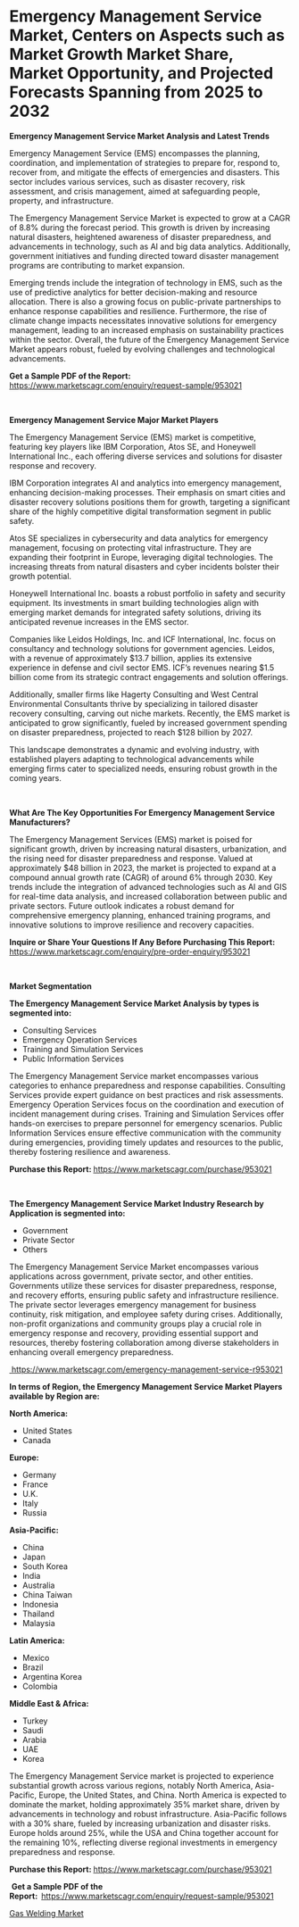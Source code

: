 <p><h1>Emergency Management Service Market, Centers on Aspects such as Market Growth Market Share, Market Opportunity, and Projected Forecasts Spanning from 2025 to 2032</h1></p><p><strong>Emergency Management Service Market Analysis and Latest Trends</strong></p>
<p><p>Emergency Management Service (EMS) encompasses the planning, coordination, and implementation of strategies to prepare for, respond to, recover from, and mitigate the effects of emergencies and disasters. This sector includes various services, such as disaster recovery, risk assessment, and crisis management, aimed at safeguarding people, property, and infrastructure.</p><p>The Emergency Management Service Market is expected to grow at a CAGR of 8.8% during the forecast period. This growth is driven by increasing natural disasters, heightened awareness of disaster preparedness, and advancements in technology, such as AI and big data analytics. Additionally, government initiatives and funding directed toward disaster management programs are contributing to market expansion. </p><p>Emerging trends include the integration of technology in EMS, such as the use of predictive analytics for better decision-making and resource allocation. There is also a growing focus on public-private partnerships to enhance response capabilities and resilience. Furthermore, the rise of climate change impacts necessitates innovative solutions for emergency management, leading to an increased emphasis on sustainability practices within the sector. Overall, the future of the Emergency Management Service Market appears robust, fueled by evolving challenges and technological advancements.</p></p>
<p><strong>Get a Sample PDF of the Report:&nbsp;</strong> <a href="https://www.marketscagr.com/enquiry/request-sample/953021?utm_campaign=3092&utm_medium=2&utm_source=Github&utm_content=ia&utm_term=07032025&utm_id=emergency-management-service">https://www.marketscagr.com/enquiry/request-sample/953021</a></p>
<p>&nbsp;</p>
<p><strong>Emergency Management Service Major Market Players</strong></p>
<p><p>The Emergency Management Service (EMS) market is competitive, featuring key players like IBM Corporation, Atos SE, and Honeywell International Inc., each offering diverse services and solutions for disaster response and recovery.</p><p>IBM Corporation integrates AI and analytics into emergency management, enhancing decision-making processes. Their emphasis on smart cities and disaster recovery solutions positions them for growth, targeting a significant share of the highly competitive digital transformation segment in public safety.</p><p>Atos SE specializes in cybersecurity and data analytics for emergency management, focusing on protecting vital infrastructure. They are expanding their footprint in Europe, leveraging digital technologies. The increasing threats from natural disasters and cyber incidents bolster their growth potential.</p><p>Honeywell International Inc. boasts a robust portfolio in safety and security equipment. Its investments in smart building technologies align with emerging market demands for integrated safety solutions, driving its anticipated revenue increases in the EMS sector.</p><p>Companies like Leidos Holdings, Inc. and ICF International, Inc. focus on consultancy and technology solutions for government agencies. Leidos, with a revenue of approximately $13.7 billion, applies its extensive experience in defense and civil sector EMS. ICF’s revenues nearing $1.5 billion come from its strategic contract engagements and solution offerings.</p><p>Additionally, smaller firms like Hagerty Consulting and West Central Environmental Consultants thrive by specializing in tailored disaster recovery consulting, carving out niche markets. Recently, the EMS market is anticipated to grow significantly, fueled by increased government spending on disaster preparedness, projected to reach $128 billion by 2027.</p><p>This landscape demonstrates a dynamic and evolving industry, with established players adapting to technological advancements while emerging firms cater to specialized needs, ensuring robust growth in the coming years.</p></p>
<p>&nbsp;</p>
<p><strong>What Are The Key Opportunities For Emergency Management Service Manufacturers?</strong></p>
<p><p>The Emergency Management Services (EMS) market is poised for significant growth, driven by increasing natural disasters, urbanization, and the rising need for disaster preparedness and response. Valued at approximately $48 billion in 2023, the market is projected to expand at a compound annual growth rate (CAGR) of around 6% through 2030. Key trends include the integration of advanced technologies such as AI and GIS for real-time data analysis, and increased collaboration between public and private sectors. Future outlook indicates a robust demand for comprehensive emergency planning, enhanced training programs, and innovative solutions to improve resilience and recovery capacities.</p></p>
<p><strong>Inquire or Share Your Questions If Any Before Purchasing This Report:</strong> <a href="https://www.marketscagr.com/enquiry/pre-order-enquiry/953021?utm_campaign=3092&utm_medium=2&utm_source=Github&utm_content=ia&utm_term=07032025&utm_id=emergency-management-service">https://www.marketscagr.com/enquiry/pre-order-enquiry/953021</a></p>
<p>&nbsp;</p>
<p><strong>Market Segmentation</strong></p>
<p><strong>The Emergency Management Service Market Analysis by types is segmented into:</strong></p>
<p><ul><li>Consulting Services</li><li>Emergency Operation Services</li><li>Training and Simulation Services</li><li>Public Information Services</li></ul></p>
<p><p>The Emergency Management Service market encompasses various categories to enhance preparedness and response capabilities. Consulting Services provide expert guidance on best practices and risk assessments. Emergency Operation Services focus on the coordination and execution of incident management during crises. Training and Simulation Services offer hands-on exercises to prepare personnel for emergency scenarios. Public Information Services ensure effective communication with the community during emergencies, providing timely updates and resources to the public, thereby fostering resilience and awareness.</p></p>
<p><strong>Purchase this Report:&nbsp;</strong><a href="https://www.marketscagr.com/purchase/953021?utm_campaign=3092&utm_medium=2&utm_source=Github&utm_content=ia&utm_term=07032025&utm_id=emergency-management-service">https://www.marketscagr.com/purchase/953021</a></p>
<p>&nbsp;</p>
<p><strong>The Emergency Management Service Market Industry Research by Application is segmented into:</strong></p>
<p><ul><li>Government</li><li>Private Sector</li><li>Others</li></ul></p>
<p><p>The Emergency Management Service Market encompasses various applications across government, private sector, and other entities. Governments utilize these services for disaster preparedness, response, and recovery efforts, ensuring public safety and infrastructure resilience. The private sector leverages emergency management for business continuity, risk mitigation, and employee safety during crises. Additionally, non-profit organizations and community groups play a crucial role in emergency response and recovery, providing essential support and resources, thereby fostering collaboration among diverse stakeholders in enhancing overall emergency preparedness.</p></p>
<p><a href="https://www.marketscagr.com/emergency-management-service-r953021?utm_campaign=3092&utm_medium=2&utm_source=Github&utm_content=ia&utm_term=07032025&utm_id=emergency-management-service">&nbsp;https://www.marketscagr.com/emergency-management-service-r953021</a></p>
<p><strong>In terms of Region, the Emergency Management Service Market Players available by Region are:</strong></p>
<p>
    <p> <strong> North America: </strong>
        <ul>
            <li>United States</li>
            <li>Canada</li>
        </ul>
        </p> 
    <p> <strong> Europe: </strong>
        <ul>
            <li>Germany</li>
            <li>France</li>
            <li>U.K.</li>
            <li>Italy</li>
            <li>Russia</li>
        </ul>
        </p> 
    <p> <strong> Asia-Pacific: </strong>
        <ul>
            <li>China</li>
            <li>Japan</li>
            <li>South Korea</li>
            <li>India</li>
            <li>Australia</li>
            <li>China Taiwan</li>
            <li>Indonesia</li>
            <li>Thailand</li>
            <li>Malaysia</li>
        </ul>
        </p> 
    <p> <strong> Latin America: </strong>
        <ul>
            <li>Mexico</li>
            <li>Brazil</li>
            <li>Argentina Korea</li>
            <li>Colombia</li>
        </ul>
        </p> 
    <p> <strong> Middle East & Africa: </strong>
        <ul>
            <li>Turkey</li>
            <li>Saudi</li>
            <li>Arabia</li>
            <li>UAE</li>
            <li>Korea</li>
        </ul>
    </p>
    </p>
<p><p>The Emergency Management Service market is projected to experience substantial growth across various regions, notably North America, Asia-Pacific, Europe, the United States, and China. North America is expected to dominate the market, holding approximately 35% market share, driven by advancements in technology and robust infrastructure. Asia-Pacific follows with a 30% share, fueled by increasing urbanization and disaster risks. Europe holds around 25%, while the USA and China together account for the remaining 10%, reflecting diverse regional investments in emergency preparedness and response.</p></p>
<p><strong>Purchase this Report: </strong><a href="https://www.marketscagr.com/purchase/953021?utm_campaign=3092&utm_medium=2&utm_source=Github&utm_content=ia&utm_term=07032025&utm_id=emergency-management-service">https://www.marketscagr.com/purchase/953021</a></p>
<p>&nbsp;<strong>Get a Sample PDF of the Report:&nbsp;&nbsp;</strong><a href="https://www.marketscagr.com/enquiry/request-sample/953021?utm_campaign=3092&utm_medium=2&utm_source=Github&utm_content=ia&utm_term=07032025&utm_id=emergency-management-service">https://www.marketscagr.com/enquiry/request-sample/953021</a></p>
<p><strong></strong></p>
<p><p><a href="https://github.com/dailyspunj47/Market-Research-Report-List-1/blob/main/gas-welding-market.md?utm_campaign=3092&utm_medium=2&utm_source=Github&utm_content=ia&utm_term=07032025&utm_id=emergency-management-service">Gas Welding Market</a></p></p>